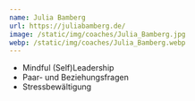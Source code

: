```yaml
---
name: Julia Bamberg
url: https://juliabamberg.de/
image: /static/img/coaches/Julia_Bamberg.jpg
webp: /static/img/coaches/Julia_Bamberg.webp
---
```


<ul><li>Mindful (Self)Leadership</li><li>Paar- und Beziehungsfragen</li><li>Stressbewältigung</li></ul>